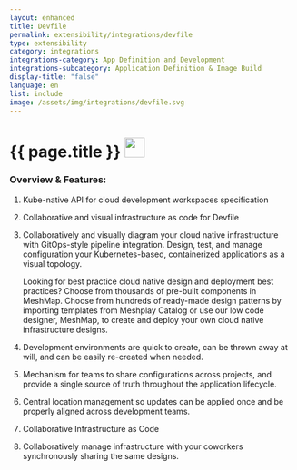 ```yaml
---
layout: enhanced
title: Devfile
permalink: extensibility/integrations/devfile
type: extensibility
category: integrations
integrations-category: App Definition and Development
integrations-subcategory: Application Definition & Image Build
display-title: "false"
language: en
list: include
image: /assets/img/integrations/devfile.svg
---
```


<h1>{{ page.title }} <img src="{{ page.image }}" style="width: 35px; height: 35px;" /></h1>


<!-- This needs replaced with the Category property, not the sub-category.
 #### About: Kube-native API for cloud development workspaces specification -->

### Overview & Features:

1. Kube-native API for cloud development workspaces specification

2. Collaborative and visual infrastructure as code for Devfile

4. 
    Collaboratively and visually diagram your cloud native infrastructure with GitOps-style pipeline integration. Design, test, and manage configuration your Kubernetes-based, containerized applications as a visual topology.



    Looking for best practice cloud native design and deployment best practices? Choose from thousands of pre-built components in MeshMap. Choose from hundreds of ready-made design patterns by importing templates from Meshplay Catalog or use our low code designer, MeshMap, to create and deploy your own cloud native infrastructure designs.



5. Development environments are quick to create, can be thrown away at will, and can be easily re-created when needed.

6. Mechanism for teams to share configurations across projects, and provide a single source of truth throughout the application lifecycle.

7. Central location management so updates can be applied once and be properly aligned across development teams.

8. Collaborative Infrastructure as Code

9. Collaboratively manage infrastructure with your coworkers synchronously sharing the same designs.

